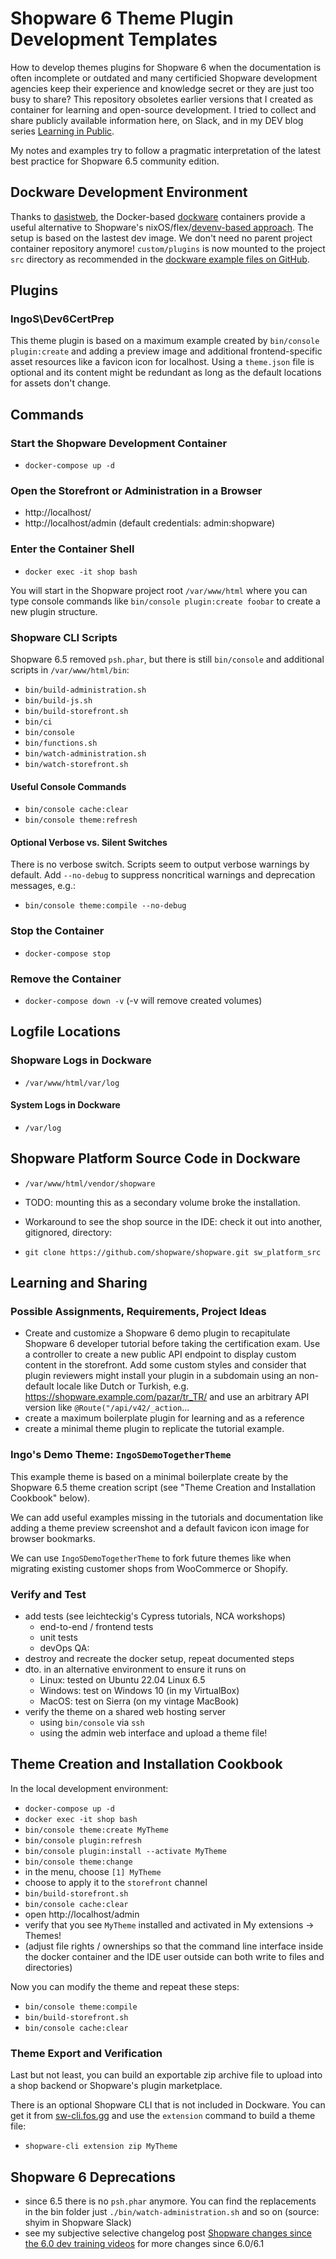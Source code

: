 # Shopware 6 Theme Plugin Development Templates

How to develop themes plugins for Shopware 6 when the documentation is often incomplete or outdated and many certificied Shopware development agencies keep their experience and knowledge secret or they are just too busy to share? This repository obsoletes earlier versions that I created as container for learning and open-source development. I tried to collect and share publicly available information here, on Slack, and in my DEV blog series [Learning in Public](https://dev.to/ingosteinke/series/16707).

My notes and examples try to follow a pragmatic interpretation of the latest best practice for Shopware 6.5 community edition.

## Dockware Development Environment

Thanks to [dasistweb](https://www.dasistweb.de/), the Docker-based [dockware](https://docs.dockware.io/) containers provide a useful alternative to Shopware's nixOS/flex/[devenv-based approach](https://developer.shopware.com/docs/guides/installation/devenv.html). The setup is based on the lastest dev image. We don't need no parent project container repository anymore! `custom/plugins` is now mounted to the project `src` directory as recommended in the [dockware example files on GitHub](https://github.com/dockware/examples).

## Plugins

### IngoS\Dev6CertPrep

This theme plugin is based on a maximum example created by `bin/console plugin:create` and adding a preview image and additional frontend-specific asset resources like a favicon icon for localhost. Using a `theme.json` file is optional and its content might be redundant as long as the default locations for assets don't change.

## Commands

### Start the Shopware Development Container

- `docker-compose up -d`

### Open the Storefront or Administration in a Browser

- http://localhost/
- http://localhost/admin (default credentials: admin:shopware)

### Enter the Container Shell

- `docker exec -it shop bash`

You will start in the Shopware project root `/var/www/html` where you can type console commands like
`bin/console plugin:create foobar`
to create a new plugin structure.

### Shopware CLI Scripts

Shopware 6.5 removed `psh.phar`, but there is still `bin/console` and additional scripts in `/var/www/html/bin`:

- `bin/build-administration.sh`
- `bin/build-js.sh`
- `bin/build-storefront.sh`
- `bin/ci`
- `bin/console`
- `bin/functions.sh`
- `bin/watch-administration.sh`
- `bin/watch-storefront.sh`

#### Useful Console Commands

- `bin/console cache:clear`
- `bin/console theme:refresh`

#### Optional Verbose vs. Silent Switches

There is no verbose switch.
Scripts seem to output verbose warnings by default. Add `--no-debug` to suppress  noncritical warnings and deprecation messages, e.g.:

- `bin/console theme:compile --no-debug`

### Stop the Container

- `docker-compose stop`

### Remove the Container

- `docker-compose down -v` (-v will remove created volumes)

## Logfile Locations

### Shopware Logs in Dockware

- `/var/www/html/var/log`

#### System Logs in Dockware

- `/var/log`

## Shopware Platform Source Code in Dockware

- `/var/www/html/vendor/shopware`

- TODO: mounting this as a secondary volume broke the installation.

- Workaround to see the shop source in the IDE: check it out into another, gitignored, directory:

- `git clone https://github.com/shopware/shopware.git sw_platform_src`

## Learning and Sharing

### Possible Assignments, Requirements, Project Ideas

- Create and customize a Shopware 6 demo plugin to recapitulate Shopware 6 developer tutorial before taking the certification exam. Use a controller to create a new public API endpoint to display custom content in the storefront. Add some custom styles and consider that plugin reviewers might install your plugin in a subdomain using an non-default locale like Dutch or Turkish, e.g. https://shopware.example.com/pazar/tr_TR/ and use an arbitrary API version like `@Route("/api/v42/_action`...
- create a maximum boilerplate plugin for learning and as a reference
- create a minimal theme plugin to replicate the tutorial example.

### Ingo's Demo Theme: `IngoSDemoTogetherTheme`

This example theme is based on a minimal boilerplate create by the Shopware 6.5 theme creation script (see "Theme Creation and Installation Cookbook" below).

We can add useful examples missing in the tutorials and documentation like adding a theme preview screenshot and a default favicon icon image for browser bookmarks.

We can use `IngoSDemoTogetherTheme` to fork future themes like when migrating existing customer shops from WooCommerce or Shopify.

### Verify and Test

- add tests (see leichteckig's Cypress tutorials, NCA workshops)
  - end-to-end / frontend tests
  - unit tests
  - devOps QA:
- destroy and recreate the docker setup, repeat documented steps
- dto. in an alternative environment to ensure it runs on
  - Linux: tested on Ubuntu 22.04 Linux 6.5
  - Windows: test on Windows 10 (in my VirtualBox)
  - MacOS: test on Sierra (on my vintage MacBook)
- verify the theme on a shared web hosting server
  - using `bin/console` via `ssh`
  - using the admin web interface and upload a theme file!

## Theme Creation and Installation Cookbook

In the local development environment:

- `docker-compose up -d`
- `docker exec -it shop bash`
- `bin/console theme:create MyTheme`
- `bin/console plugin:refresh`
- `bin/console plugin:install --activate MyTheme`
- `bin/console theme:change`
- in the menu, choose `[1] MyTheme`
- choose to apply it to the `storefront` channel
- `bin/build-storefront.sh`
- `bin/console cache:clear`
- open http://localhost/admin
- verify that you see `MyTheme` installed and activated in My extensions -> Themes!
- (adjust file rights / ownerships so that the command line interface inside the docker container and the IDE user outside can both write to files and directories)

Now you can modify the theme and repeat these steps:

- `bin/console theme:compile`
- `bin/build-storefront.sh`
- `bin/console cache:clear`

### Theme Export and Verification

Last but not least, you can build an exportable zip archive file to upload into a shop backend or Shopware's plugin marketplace.

There is an optional Shopware CLI that is not included in Dockware. You can get it from 
[sw-cli.fos.gg](https://sw-cli.fos.gg) and use the `extension` command to build a theme file:

- `shopware-cli extension zip MyTheme`

## Shopware 6 Deprecations

- since 6.5 there is no `psh.phar` anymore. You can find the replacements in the bin folder just `./bin/watch-administration.sh` and so on (source: shyim in Shopware Slack)
- see my subjective selective changelog post [Shopware changes since the 6.0 dev training videos](https://dev.to/ingosteinke/shopware-changes-since-the-60-dev-training-videos-481o) for more changes since 6.0/6.1
